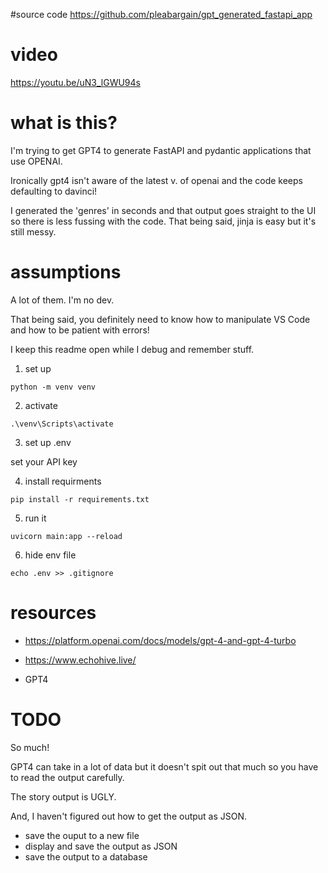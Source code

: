 #source code
https://github.com/pleabargain/gpt_generated_fastapi_app

# video
https://youtu.be/uN3_lGWU94s

# what is this?
I'm trying to get GPT4 to generate FastAPI and pydantic applications that use OPENAI.

Ironically gpt4 isn't aware of the latest v. of openai and the code keeps defaulting to davinci!

I generated the 'genres' in seconds and that output goes straight to the UI so there is less fussing with the code. That being said, jinja is easy but it's still messy.

# assumptions
A lot of them. I'm no dev. 

That being said, you definitely need to know how to manipulate VS Code and how to be patient with errors!

I keep this readme open while I debug and remember stuff.

1. set up

```
python -m venv venv
```

2. activate
```
.\venv\Scripts\activate
```
3. set up .env

set your API key

4. install requirments
```
pip install -r requirements.txt
```
5. run it
```
uvicorn main:app --reload
```
6. hide env file
```
echo .env >> .gitignore
```

# resources
* https://platform.openai.com/docs/models/gpt-4-and-gpt-4-turbo

* https://www.echohive.live/

* GPT4

# TODO
So much!

GPT4 can take in a lot of data but it doesn't spit out that much so you have to read the output carefully.

The story output is UGLY. 

And,  I haven't figured out how to get the output as JSON.

* save the ouput to a new file
* display and save the output as JSON
* save the output to a database


